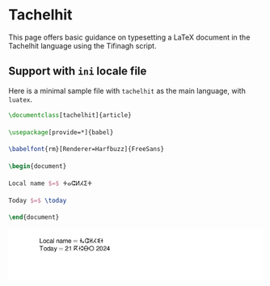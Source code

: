 # Tachelhit

This page offers basic guidance on typesetting a LaTeX document in the
Tachelhit language using the Tifinagh script.

## Support with `ini` locale file

Here is a minimal sample file with `tachelhit` as the main language, with `luatex`.

```tex
\documentclass[tachelhit]{article}

\usepackage[provide=*]{babel}

\babelfont{rm}[Renderer=Harfbuzz]{FreeSans}

\begin{document}

Local name $=$ ⵜⴰⵛⵍⵃⵉⵜ

Today $=$ \today

\end{document}
```

![](../media/locale-tachelhit.png)